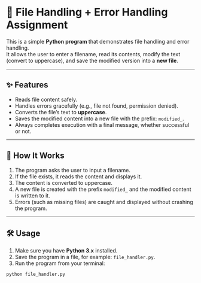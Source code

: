 # 📂 File Handling + Error Handling Assignment

This is a simple **Python program** that demonstrates file handling and error handling.  
It allows the user to enter a filename, read its contents, modify the text (convert to uppercase), and save the modified version into a **new file**.

---

## ✨ Features
- Reads file content safely.  
- Handles errors gracefully (e.g., file not found, permission denied).  
- Converts the file’s text to **uppercase**.  
- Saves the modified content into a new file with the prefix: `modified_`.  
- Always completes execution with a final message, whether successful or not.  

---

## 📖 How It Works
1. The program asks the user to input a filename.  
2. If the file exists, it reads the content and displays it.  
3. The content is converted to uppercase.  
4. A new file is created with the prefix `modified_` and the modified content is written to it.  
5. Errors (such as missing files) are caught and displayed without crashing the program.  

---

## 🛠️ Usage
1. Make sure you have **Python 3.x** installed.  
2. Save the program in a file, for example: `file_handler.py`.  
3. Run the program from your terminal:

```bash
python file_handler.py
